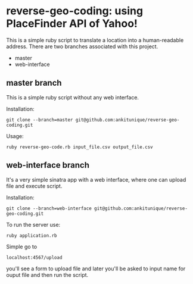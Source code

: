 reverse-geo-coding: using PlaceFinder API of Yahoo!
===================================================

This is a simple ruby script to translate a location into a human-readable address. There are two branches associated with this project.

* master
* web-interface

master branch
-------------

This is a simple ruby script without any web interface.

Installation:

    git clone --branch=master git@github.com:ankitunique/reverse-geo-coding.git

Usage:

    ruby reverse-geo-code.rb input_file.csv output_file.csv


web-interface branch
--------------------

It's a very simple sinatra app with a web interface, where one can upload file and execute script. 

Installation:
    
    git clone --branch=web-interface git@github.com:ankitunique/reverse-geo-coding.git

To run the server use:

    ruby application.rb
    
Simple go to 

    localhost:4567/upload

you'll see a form to upload file and later you'll be asked to input name for ouput file and then run the script.
